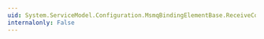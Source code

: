 ```yaml
---
uid: System.ServiceModel.Configuration.MsmqBindingElementBase.ReceiveContextEnabled
internalonly: False
---
```

